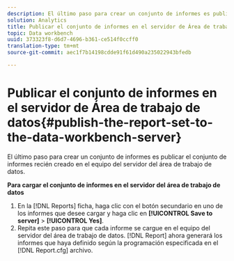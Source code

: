 ```yaml
---
description: El último paso para crear un conjunto de informes es publicar el conjunto de informes recién creado en el equipo del servidor del área de trabajo de datos.
solution: Analytics
title: Publicar el conjunto de informes en el servidor de Área de trabajo de datos
topic: Data workbench
uuid: 373323f8-d6d7-4696-b361-ce514f0ccff0
translation-type: tm+mt
source-git-commit: aec1f7b14198cdde91f61d490a235022943bfedb

---
```



# Publicar el conjunto de informes en el servidor de Área de trabajo de datos{#publish-the-report-set-to-the-data-workbench-server}

El último paso para crear un conjunto de informes es publicar el conjunto de informes recién creado en el equipo del servidor del área de trabajo de datos.

**Para cargar el conjunto de informes en el servidor del área de trabajo de datos**

1. En la [!DNL Reports] ficha, haga clic con el botón secundario en uno de los informes que desee cargar y haga clic en **[!UICONTROL Save to server]** > **[!UICONTROL Yes]**.
1. Repita este paso para que cada informe se cargue en el equipo del servidor del área de trabajo de datos.
   [!DNL Report] ahora generará los informes que haya definido según la programación especificada en el [!DNL Report.cfg] archivo.